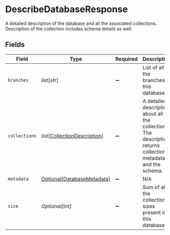 # DescribeDatabaseResponse

A detailed description of the database and all the associated collections. Description of the collection includes schema details as well.


## Fields

| Field                                                                                                         | Type                                                                                                          | Required                                                                                                      | Description                                                                                                   |
| ------------------------------------------------------------------------------------------------------------- | ------------------------------------------------------------------------------------------------------------- | ------------------------------------------------------------------------------------------------------------- | ------------------------------------------------------------------------------------------------------------- |
| `branches`                                                                                                    | list[*str*]                                                                                                   | :heavy_minus_sign:                                                                                            | List of all the branches in this database                                                                     |
| `collections`                                                                                                 | list[[CollectionDescription](../../models/shared/collectiondescription.md)]                                   | :heavy_minus_sign:                                                                                            | A detailed description about all the collections. The description returns collection metadata and the schema. |
| `metadata`                                                                                                    | [Optional[DatabaseMetadata]](../../models/shared/databasemetadata.md)                                         | :heavy_minus_sign:                                                                                            | N/A                                                                                                           |
| `size`                                                                                                        | *Optional[int]*                                                                                               | :heavy_minus_sign:                                                                                            | Sum of all the collections sizes present in this database                                                     |